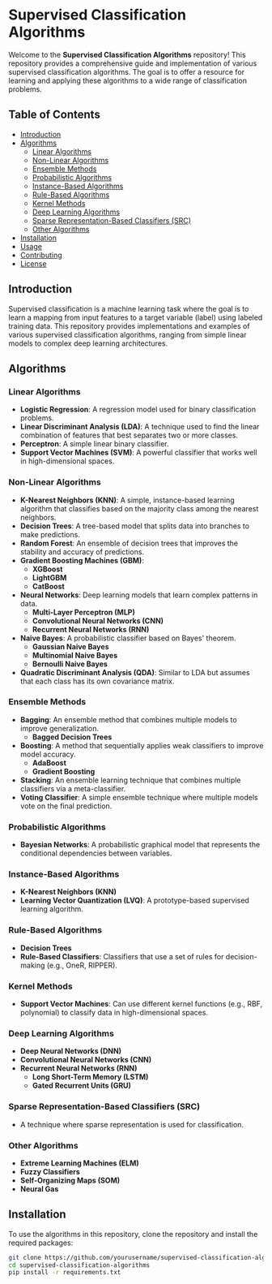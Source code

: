 # Supervised Classification Algorithms

Welcome to the **Supervised Classification Algorithms** repository! This repository provides a comprehensive guide and implementation of various supervised classification algorithms. The goal is to offer a resource for learning and applying these algorithms to a wide range of classification problems.

## Table of Contents

- [Introduction](#introduction)
- [Algorithms](#algorithms)
  - [Linear Algorithms](#linear-algorithms)
  - [Non-Linear Algorithms](#non-linear-algorithms)
  - [Ensemble Methods](#ensemble-methods)
  - [Probabilistic Algorithms](#probabilistic-algorithms)
  - [Instance-Based Algorithms](#instance-based-algorithms)
  - [Rule-Based Algorithms](#rule-based-algorithms)
  - [Kernel Methods](#kernel-methods)
  - [Deep Learning Algorithms](#deep-learning-algorithms)
  - [Sparse Representation-Based Classifiers (SRC)](#sparse-representation-based-classifiers-src)
  - [Other Algorithms](#other-algorithms)
- [Installation](#installation)
- [Usage](#usage)
- [Contributing](#contributing)
- [License](#license)

## Introduction

Supervised classification is a machine learning task where the goal is to learn a mapping from input features to a target variable (label) using labeled training data. This repository provides implementations and examples of various supervised classification algorithms, ranging from simple linear models to complex deep learning architectures.

## Algorithms

### Linear Algorithms
- **Logistic Regression**: A regression model used for binary classification problems.
- **Linear Discriminant Analysis (LDA)**: A technique used to find the linear combination of features that best separates two or more classes.
- **Perceptron**: A simple linear binary classifier.
- **Support Vector Machines (SVM)**: A powerful classifier that works well in high-dimensional spaces.

### Non-Linear Algorithms
- **K-Nearest Neighbors (KNN)**: A simple, instance-based learning algorithm that classifies based on the majority class among the nearest neighbors.
- **Decision Trees**: A tree-based model that splits data into branches to make predictions.
- **Random Forest**: An ensemble of decision trees that improves the stability and accuracy of predictions.
- **Gradient Boosting Machines (GBM)**:
  - **XGBoost**
  - **LightGBM**
  - **CatBoost**
- **Neural Networks**: Deep learning models that learn complex patterns in data.
  - **Multi-Layer Perceptron (MLP)**
  - **Convolutional Neural Networks (CNN)**
  - **Recurrent Neural Networks (RNN)**
- **Naive Bayes**: A probabilistic classifier based on Bayes' theorem.
  - **Gaussian Naive Bayes**
  - **Multinomial Naive Bayes**
  - **Bernoulli Naive Bayes**
- **Quadratic Discriminant Analysis (QDA)**: Similar to LDA but assumes that each class has its own covariance matrix.

### Ensemble Methods
- **Bagging**: An ensemble method that combines multiple models to improve generalization.
  - **Bagged Decision Trees**
- **Boosting**: A method that sequentially applies weak classifiers to improve model accuracy.
  - **AdaBoost**
  - **Gradient Boosting**
- **Stacking**: An ensemble learning technique that combines multiple classifiers via a meta-classifier.
- **Voting Classifier**: A simple ensemble technique where multiple models vote on the final prediction.

### Probabilistic Algorithms
- **Bayesian Networks**: A probabilistic graphical model that represents the conditional dependencies between variables.

### Instance-Based Algorithms
- **K-Nearest Neighbors (KNN)**
- **Learning Vector Quantization (LVQ)**: A prototype-based supervised learning algorithm.

### Rule-Based Algorithms
- **Decision Trees**
- **Rule-Based Classifiers**: Classifiers that use a set of rules for decision-making (e.g., OneR, RIPPER).

### Kernel Methods
- **Support Vector Machines**: Can use different kernel functions (e.g., RBF, polynomial) to classify data in high-dimensional spaces.

### Deep Learning Algorithms
- **Deep Neural Networks (DNN)**
- **Convolutional Neural Networks (CNN)**
- **Recurrent Neural Networks (RNN)**
  - **Long Short-Term Memory (LSTM)**
  - **Gated Recurrent Units (GRU)**

### Sparse Representation-Based Classifiers (SRC)
- A technique where sparse representation is used for classification.

### Other Algorithms
- **Extreme Learning Machines (ELM)**
- **Fuzzy Classifiers**
- **Self-Organizing Maps (SOM)**
- **Neural Gas**

## Installation

To use the algorithms in this repository, clone the repository and install the required packages:

```bash
git clone https://github.com/yourusername/supervised-classification-algorithms.git
cd supervised-classification-algorithms
pip install -r requirements.txt
